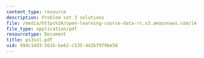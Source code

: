 ```yaml
---
content_type: resource
description: Problem set 3 solutions
file: /media/https%3A/open-learning-course-data-rc.s3.amazonaws.com/14-128-dynamic-optimization-economic-applications-recursive-methods-spring-2003/994c14d3561bbe62c535442bf979be58_ps3sol.pdf
file_type: application/pdf
resourcetype: Document
title: ps3sol.pdf
uid: 994c14d3-561b-be62-c535-442bf979be58
---
```

